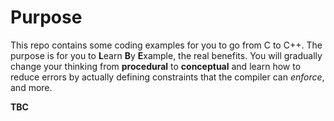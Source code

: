 # Purpose
This repo contains some coding examples for you to go from C to C++.
The purpose is for you to **L**earn **B**y **E**xample, the real benefits. 
You will gradually change your thinking from **procedural** to **conceptual**
and learn how to reduce errors by actually defining constraints that the 
compiler can _enforce_, and more.

**TBC**

